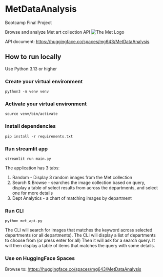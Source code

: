 # MetDataAnalysis
Bootcamp Final Project

Browse and analyze Met art collection API
![The Met Logo](https://cdn.sanity.io/images/cctd4ker/production/1357b570f8ec477e8bc69bf74f56b43877e72e58-720x466.gif?w=360&q=75&fit=clip&auto=format)

API document: https://huggingface.co/spaces/mg643/MetDataAnalysis

## How to run locally
Use Python 3.13 or higher
### Create your virtual environment
`python3 -m venv venv`
### Activate your virtual environment
`source venv/bin/activate`
### Install dependencies
`pip install -r requirements.txt`
### Run streamlit app
`streamlit run main.py`

The application has 3 tabs:
1. Random - Display 3 random images from the Met collection
2. Search & Browse - searches the image collection based on query, 
display a table of select results from across the departments, and select one for more details
3. Dept Analytics - a chart of matching images by department 

### Run CLI
`python met_api.py`

The CLI will search for images that matches the keyword across selected departments (or all departments).
The CLI will display a list of departments to choose from (or press enter for all)
Then it will ask for a search query. It will then display a table of items that matches the query with some details.
### Use on HuggingFace Spaces
Browse to: https://huggingface.co/spaces/mg643/MetDataAnalysis
